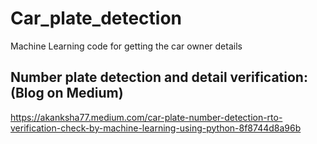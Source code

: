 # Car_plate_detection
Machine Learning code for getting the car owner details

## Number plate detection and detail verification: (Blog on Medium)
https://akanksha77.medium.com/car-plate-number-detection-rto-verification-check-by-machine-learning-using-python-8f8744d8a96b
